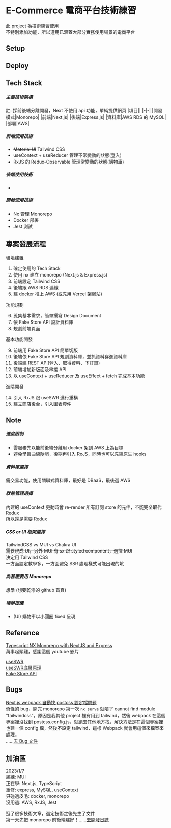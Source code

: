 # E-Commerce 電商平台技術練習
此 project 為技術練習使用  
不特別添加功能，所以選用已涵蓋大部分實務使用場景的電商平台  

## Setup

## Deploy

## Tech Stack
##### 主要技術架構
註: 採前後端分離開發，Next 不使用 api 功能，單純提供網頁
|項目||
|-|-|
|開發模式|Monorepo|
|前端|Next.js|
|後端|Express.js|
|資料庫|AWS RDS 的 MySQL|
|部署|AWS|

##### 前端使用技術
- ~~Material UI~~ Tailwind CSS
- useContext + useReducer 管理不常變動的狀態(登入)
- RxJS 的 Redux-Observable 管理常變動的狀態(購物車)


##### 後端使用技術
- 

##### 開發使用技術
- Nx 管理 Monorepo
- Docker 部署
- Jest 測試

## 專案發展流程
環境建置
1. 確定使用的 Tech Stack
2. 使用 nx 建立 monorepo (Next.js & Express.js)
3. 前端設定 Tailwind CSS
4. 後端跟 AWS RDS 連線
5. 建 docker 推上 AWS (或先用 Vercel 架網站)

功能規劃 

6. 蒐集基本需求，簡單撰寫 Design Document
7. 依 Fake Store API 設計資料庫
8. 規劃前端頁面

基本功能開發

9. 前端用 Fake Store API 簡單切版
10. 後端依 Fake Store API 規劃資料庫，並抓資料存進資料庫
11. 後端建 REST API(登入、取得資料、下訂單)
12. 前端增加新版面及串接 API
13. 以 useContext + useReducer 及 useEffect + fetch 完成基本功能

進階開發  

14. 引入 RxJS 跟 useSWR 進行重構
15. 建立商店後台，引入圖表套件

## Note
##### 進度限制
- 雲服務先以能前後端分離用 docker 架到 AWS 上為目標
- 避免學習曲線陡峭，後期再引入 RxJS，同時也可以先練原生 hooks

##### 資料庫選擇
需交易功能，使用關聯式資料庫，最好是 DBaaS，最後選 AWS

##### 狀態管理選擇
內建的 useContext 更動時會 re-render 所有訂閱 store 的元件，不能完全取代 Redux  
所以還是需要 Redux

##### CSS or UI 框架選擇
TailwindCSS vs MUI vs Chakra UI  
~~需要現成 UI，另外 MUI 有 sx 跟 styled component，選擇 MUI~~  
決定用 Tailwind CSS  
一方面設定教學多，一方面避免 SSR 處理樣式可能出現的坑

##### 為甚麼要用 Monorepo
想學 (想要乾淨的 github 首頁)

##### 待辦提醒
- (UI) 購物車以小圓圈 fixed 呈現

## Reference
[Typescript NX Monorepo with NextJS and Express](https://www.youtube.com/watch?v=WOfL5q2HznI&list=LL&index=1&t=183s)  
萬事起頭難，感謝這個 youtube 影片  

[useSWR](https://ithelp.ithome.com.tw/articles/10289265?sc=iThelpR)  
[useSWR底層原理](https://medium.com/onedegree-tech-blog/%E4%BA%86%E8%A7%A3-swr-%E7%9A%84%E9%81%8B%E4%BD%9C%E6%A9%9F%E5%88%B6-how-these-async-state-managers-work-6236fc4f9f6)  
[Fake Store API](https://fakestoreapi.com/)  
## Bugs
[Next.js webpack 自動找 postcss 設定檔問題](https://stackoverflow.com/questions/73142994/error-cannot-find-module-tailwindcss-next-js-application)  
奇怪的 bug，開完 monorepo 第一次 ```nx serve``` 就噴了 cannot find module "tailwindcss"，原因是我其他 project 裡有用到 tailwind，然後 webpack 在這個專案裡沒找到 postcss.config.js，就跑去其他地方找，解決方法是在這個專案裡也建一個 config 檔，然後不設定 tailwind，這樣 Webpack 就會用這個來檔案來處理。  
......[去 Bug 文件](./docs/bugs.md)

## 加油區
2023/1/7   
熟練: MUI  
正在學: Next.js, TypeScript  
重修: express, MySQL, useContext  
只碰過皮毛: docker, monorepo  
沒用過: AWS, RxJS, Jest  

逛了很多技術文章，選定技術之後先生了文件  
第一天先把 monorepo 前後端建好！......[去開發日誌](./docs/%E9%96%8B%E7%99%BC%E6%97%A5%E8%AA%8C.md)
